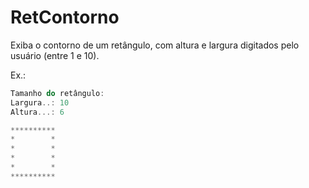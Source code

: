 # RetContorno

Exiba o contorno de um retângulo, com altura e largura digitados pelo usuário (entre 1 e 10).  

Ex.:
```cs
Tamanho do retângulo:
Largura..: 10
Altura...: 6

**********
*        *
*        *
*        *
*        *
**********
```
